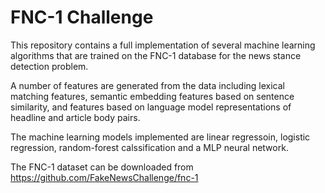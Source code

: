 # FNC-1 Challenge

This repository contains a full implementation of several machine learning algorithms that are trained on
the FNC-1 database for the news stance detection problem.

A number of features are generated from the data including lexical matching features, semantic embedding features based on sentence similarity,
and features based on language model representations of headline and article body pairs.

The machine learning models implemented are linear regressoin, logistic regression, random-forest calssification and a MLP neural network.

The FNC-1 dataset can be downloaded from https://github.com/FakeNewsChallenge/fnc-1
